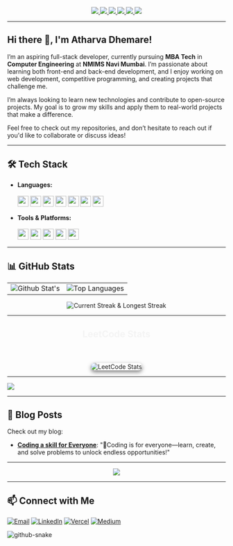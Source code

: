 <!-- NAVIGATION BAR -->
<p align="center">
  <a href="#about-me">
    <img src="https://img.shields.io/badge/About%20Me-007BFF?style=for-the-badge&logo=readme&logoColor=white" />
  </a>
  <a href="#tech-stack">
    <img src="https://img.shields.io/badge/Tech%20Stack-28A745?style=for-the-badge&logo=server&logoColor=white" />
  </a>
  <a href="#github-stats">
    <img src="https://img.shields.io/badge/GitHub%20Stats-6F42C1?style=for-the-badge&logo=github&logoColor=white" />
  </a>
  <a href="#leetcode-stats">
    <img src="https://img.shields.io/badge/LeetCode%20Stats-F59E0B?style=for-the-badge&logo=leetcode&logoColor=white" />
  </a>
  <a href="#blog-posts">
    <img src="https://img.shields.io/badge/Blog%20Posts-FFC107?style=for-the-badge&logo=medium&logoColor=black" />
  </a>
  <a href="#contact">
    <img src="https://img.shields.io/badge/Contact-DC3545?style=for-the-badge&logo=gmail&logoColor=white" />
  </a>
</p>

---

<h2 id="about-me">Hi there 👋, I'm Atharva Dhemare!</h2>

I’m an aspiring full-stack developer, currently pursuing **MBA Tech** in **Computer Engineering** at **NMIMS Navi Mumbai**. I’m passionate about learning both front-end and back-end development, and I enjoy working on web development, competitive programming, and creating projects that challenge me.

I’m always looking to learn new technologies and contribute to open-source projects. My goal is to grow my skills and apply them to real-world projects that make a difference.

Feel free to check out my repositories, and don’t hesitate to reach out if you'd like to collaborate or discuss ideas!

---

<h2 id="tech-stack">🛠️ Tech Stack</h2>

- **Languages:**
  <br>  
  <img src="https://img.shields.io/badge/-HTML5-E34F26?logo=html5&logoColor=white" height="25"> 
  <img src="https://img.shields.io/badge/-CSS3-1572B6?logo=css3&logoColor=white" height="25"> 
  <img src="https://img.shields.io/badge/-JavaScript-F7DF1E?logo=javascript&logoColor=black" height="25"> 
  <img src="https://img.shields.io/badge/-Python-3776AB?logo=python&logoColor=white" height="25"> 
  <img src="https://img.shields.io/badge/-C++-00599C?logo=c%2B%2B&logoColor=white" height="25"> 
  <img src="https://img.shields.io/badge/-Java-007396?logo=java&logoColor=white" height="25">
  <img src="https://img.shields.io/badge/-MySQL-4479A1?logo=mysql&logoColor=white" height="25">

- **Tools & Platforms:**
  <br>  
  <img src="https://img.shields.io/badge/-Visual%20Studio%20Code-007ACC?logo=visual-studio-code&logoColor=white" height="25"> 
  <img src="https://img.shields.io/badge/-PyCharm-000000?logo=pycharm&logoColor=white" height="25">
  <img src="https://img.shields.io/badge/-MySQL%20Workbench-007396?logo=mysql&logoColor=white" height="25">
  <img src="https://img.shields.io/badge/-Git-F05032?logo=git&logoColor=white" height="25">
  <img src="https://img.shields.io/badge/-GitHub-181717?logo=github&logoColor=white" height="25">

---

<h2 id="github-stats">📊 GitHub Stats</h2>

<table style="border: none;" align="center">
  <tr>
    <td style="border: none;">
      <img src="https://github-readme-stats.vercel.app/api?username=AtharvaD1407&show_icons=true&count_private=true&theme=dark&hide_border=false" alt="Github Stat's" />
    </td>
    <td style="border: none;">
      <img src="https://github-readme-stats.vercel.app/api/top-langs/?username=AtharvaD1407&theme=dark&hide_border=false&include_all_commits=true&count_private=true&layout=compact" alt="Top Languages" />
    </td>
  </tr>
</table>

<p align="center">
  <img src="https://github-readme-streak-stats.herokuapp.com/?user=AtharvaD1407&theme=dark&hide_border=false" alt="Current Streak & Longest Streak" />
</p>

---

<div align="center">
  <h2 style="color: #f4f4f4;" id="leetcode-stats">LeetCode Stats</h2>
  <br>
  <div>
    <img src="https://leetcard.jacoblin.cool/Atharva69?theme=dark&font=Karma&ext=activity" alt="LeetCode Stats" style="border-radius: 10px; margin-top: 20px; box-shadow: 0 4px 10px rgba(0, 0, 0, 0.5);" />
  </div>
</div>

---

<img src="https://github-profile-trophy.vercel.app/?username=AtharvaD1407&theme=radical&no-frame=false&no-bg=true&margin-w=4">

---

<h2 id="blog-posts">📝 Blog Posts</h2>

Check out my blog:
- **[Coding a skill for Everyone](https://medium.com/@Atharva_Dhemare/coding-a-skill-for-everyone-c4f19b2e2ed2)**: "🌟Coding is for everyone—learn, create, and solve problems to unlock endless opportunities!"

---

<p align="center" style="margin: 0;">
  <img src="https://quotes-github-readme.vercel.app/api?type=horizontal&theme=radical">
</p>

---

<h2 id="contact">📫 Connect with Me</h2>

[![Email](https://img.shields.io/badge/-atharvadhemare@gmail.com-D14836?logo=gmail&logoColor=white)](mailto:atharvadhemare@gmail.com)
[![LinkedIn](https://img.shields.io/badge/-LinkedIn-0077B5?logo=linkedin&logoColor=white)](https://www.linkedin.com/in/atharva-dhemare/)
[![Vercel](https://img.shields.io/badge/Vercel-000000?style=flat&logo=vercel&logoColor=white)](https://vercel.com/atharvad1407)
[![Medium](https://img.shields.io/badge/-Medium-000000?logo=medium&logoColor=white)](https://medium.com/@Atharva-Dhemare)


<picture>
  <source media="(prefers-color-scheme: dark)" srcset="https://raw.githubusercontent.com/tobiasmeyhoefer/tobiasmeyhoefer/output/github-snake-dark.svg" />
  <source media="(prefers-color-scheme: light)" srcset="https://raw.githubusercontent.com/tobiasmeyhoefer/tobiasmeyhoefer/output/github-snake.svg" />
  <img alt="github-snake" src="https://raw.githubusercontent.com/tobiasmeyhoefer/tobiasmeyhoefer/output/github-snake.svg" />
</picture>
